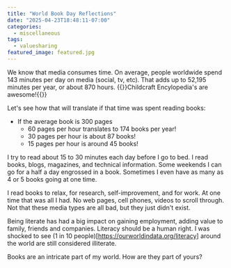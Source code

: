 ```yaml
---
title: "World Book Day Reflections"
date: "2025-04-23T18:48:11-07:00"
categories: 
  - miscellaneous
tags:
  - valuesharing
featured_image: featured.jpg
---
```




We know that media consumes time.  On average, people worldwide spend 143 minutes per day on media (social, tv, etc). That adds up to 52,195 minutes per year, or about 870 hours. <!--more-->
{{<featuredimage class="inline-feature-image">}}Childcraft Encylopedia's are awesome!{{</featuredimage>}}

Let's see how that will translate if that time was spent reading books:
- If the average book is 300 pages 
  - 60 pages per hour translates to 174 books per year!
  - 30 pages per hour is about 87 books!
  - 15 pages per hour is around 45 books! 

I try to read about 15 to 30 minutes each day before I go to bed.  I read books, blogs, magazines, and technical information. Some weekends I can go for a half a day engrossed in a book.  Sometimes I even have as many as 4 or 5 books going at one time.

I read books to relax, for research, self-improvement, and for work. At one time that was all I had.  No web pages, cell phones, videos to scroll through.  Not that these media types are all bad, but they just didn't exist.

Being literate has had a big impact on gaining employment, adding value to family, friends and companies.  Literacy should be a human right.  I was shocked to see (1 in 10 people)[https://ourworldindata.org/literacy] around the world are still considered illiterate.

Books are an intricate part of my world.  How are they part of yours?



